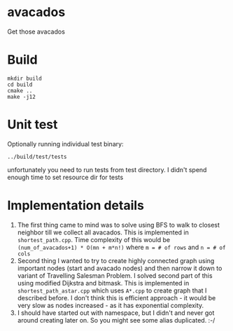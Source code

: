 # avacados
Get those avacados

# Build
```
mkdir build
cd build
cmake ..
make -j12
```

# Unit test
Optionally running individual test binary:
```
../build/test/tests
```
unfortunately you need to run tests from test directory. I
didn't spend enough time to set resource dir for tests

# Implementation details
1. The first thing came to mind was to solve using BFS to walk to closest
neighbor till we collect all avacados. This is implemented in `shortest_path.cpp`.
Time complexity of this would be `(num_of_avacados+1) * O(mn + m*n!)` where `m = # of rows` and `n = # of cols`
2. Second thing I wanted to try to create highly connected graph
using important nodes (start and avacado nodes) and then narrow it down to variant of
Travelling Salesman Problem. I solved second part of this using modified Dijkstra and bitmask.
This is implemented in `shortest_path_astar.cpp` which uses `A*.cpp` to create graph
that I described before. I don't think this is efficient approach - it would be very slow as nodes
increased - as it has exponential complexity.
3. I should have started out with namespace, but I didn't and never got around
creating later on. So you might see some alias duplicated. :-/